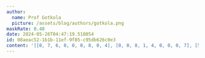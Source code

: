 ```yaml
---
author:
  name: Prof Gotkola
  picture: /assets/blog/authors/gotkola.png
maskRate: 0.48
date: 2024-05-26T04:47:19.518054
id: 08aeac52-1b1b-11ef-9f85-c95db626c0e3
content: '[[0, 7, 6, 0, 0, 0, 8, 0, 4], [0, 0, 8, 1, 4, 0, 0, 0, 7], [5, 0, 4, 9, 0, 8, 0, 0, 0], [0, 6, 0, 0, 0, 1, 0, 3, 9], [1, 0, 0, 3, 0, 4, 2, 7, 6], [4, 9, 3, 0, 0, 0, 1, 0, 5], [0, 2, 0, 4, 0, 9, 7, 5, 8], [6, 0, 0, 0, 5, 3, 9, 2, 0], [8, 0, 0, 0, 1, 0, 6, 4, 3]]'
---
```

